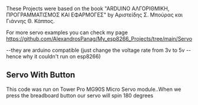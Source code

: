 These Projects were based on the book "ARDUINO ΑΛΓΟΡΙΘΜΙΚΗ, ΠΡΟΓΡΑΜΜΑΤΙΣΜΟΣ ΚΑΙ ΕΦΑΡΜΟΓΕΣ" by Αριστείδης Σ. Μπούρας και Γιάννης Θ. Κάππος.

For more servo examples you can check my page https://github.com/AlexandrosPanag/My_esp8266_Projects/tree/main/Servo
  
  --they are arduino compatible (just change the voltage rate from 3v to 5v -- hence why it couldn't run on esp8266)



Servo With Button
------------


This code was run on Tower Pro MG90S Micro Servo module..When we press the breadboard button our servo will spin 180 degrees
